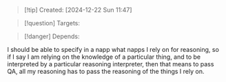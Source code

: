 
>[!tip] Created: [2024-12-22 Sun 11:47]

>[!question] Targets: 

>[!danger] Depends: 

I should be able to specify in a napp what napps I rely on for reasoning, so if I say I am relying on the knowledge of a particular thing, and to be interpreted by a particular reasoning interpreter, then that means to pass QA, all my reasoning has to pass the reasoning of the things I rely on.